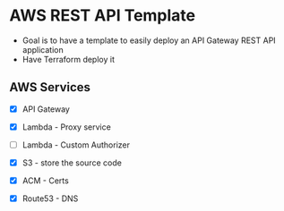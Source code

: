 # AWS REST API Template
- Goal is to have a template to easily deploy an API Gateway REST API application
- Have Terraform deploy it



## AWS Services
- [x] API Gateway
- [x] Lambda - Proxy service
- [ ] Lambda - Custom Authorizer
- [x] S3 - store the source code
- [x] ACM - Certs
- [x] Route53 - DNS




